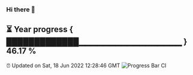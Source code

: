 ### Hi there 👋
⏳ Year progress { █████████████▁▁▁▁▁▁▁▁▁▁▁▁▁▁▁▁▁ } 46.17 %
---
⏰ Updated on Sat, 18 Jun 2022 12:28:46 GMT
![Progress Bar CI](https://github.com/liununu/liununu/workflows/Progress%20Bar%20CI/badge.svg)
